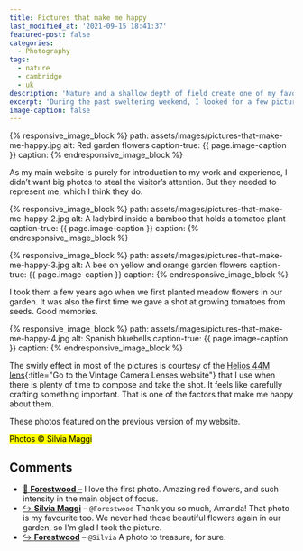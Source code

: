 ```yaml
---
title: Pictures that make me happy
last_modified_at: '2021-09-15 18:41:37'
featured-post: false
categories:
  - Photography
tags:
  - nature
  - cambridge
  - uk
description: 'Nature and a shallow depth of field create one of my favourite photography style. Here I present four pictures that make me happy.'
excerpt: 'During the past sweltering weekend, I looked for a few pictures to make my website more personal: not many other things in photography make me happy as nature and a shallow depth of field.'
image-caption: false
---
```

{% responsive_image_block %}
  path: assets/images/pictures-that-make-me-happy.jpg
  alt: Red garden flowers
  caption-true: {{ page.image-caption }}
  caption: 
{% endresponsive_image_block %}

As my main website is purely for introduction to my work and experience, I didn’t want big photos to steal the visitor’s attention. But they needed to represent me, which I think they do.

{% responsive_image_block %}
  path: assets/images/pictures-that-make-me-happy-2.jpg
  alt: A ladybird inside a bamboo that holds a tomatoe plant
  caption-true: {{ page.image-caption }}
  caption: 
{% endresponsive_image_block %}

{% responsive_image_block %}
  path: assets/images/pictures-that-make-me-happy-3.jpg
  alt: A bee on yellow and orange garden flowers
  caption-true: {{ page.image-caption }}
  caption: 
{% endresponsive_image_block %}

I took them a few years ago when we first planted meadow flowers in our garden. It was also the first time we gave a shot at growing tomatoes from seeds. Good memories.

{% responsive_image_block %}
  path: assets/images/pictures-that-make-me-happy-4.jpg
  alt: Spanish bluebells
  caption-true: {{ page.image-caption }}
  caption: 
{% endresponsive_image_block %}

The swirly effect in most of the pictures is courtesy of the [Helios 44M lens](https://vintage-camera-lenses.com/helios-44-2-58mm-f2/){:title="Go to the Vintage Camera Lenses website"} that I use when there is plenty of time to compose and take the shot. It feels like carefully crafting something important. That is one of the factors that make me happy about them.

<p class="detached">These photos featured on the previous version of my website.</p>

<p class="detached"><mark class="smd-highlight small">Photos &copy; Silvia Maggi</mark></p>

<div class="smd-responses my-5 pt-3">
  <h2>Comments</h2>
  <div class="webmentions">
    <ul class="comments">
      <li>
        <a class="reaction" rel="nofollow ugc" title="mentioned" href="https://forestwoodfolkart.wordpress.com">💬 <strong>Forestwood</strong>&nbsp;&ndash;</a>
        <span>I love the first photo. Amazing red flowers, and such intensity in the main object of focus.</span>
      </li>
      <li class="reaction-reply">
        <a class="reaction" title="mentioned" href="{{ site.url }}">↪️ <strong>Silvia Maggi</strong></a>&nbsp;&ndash;&nbsp;<code>@Forestwood</code>
        <span>Thank you so much, Amanda! That photo is my favourite too. We never had those beautiful flowers again in our garden, so I'm glad I took the picture.</span>
      </li>
      <li class="reaction-reply">
        <a class="reaction" rel="nofollow ugc" title="mentioned" href="https://forestwoodfolkart.wordpress.com">↪️ <strong>Forestwood</strong></a>&nbsp;&ndash;&nbsp;<code>@Silvia</code>
        <span>A photo to treasure, for sure.</span>
      </li>
    </ul>
  </div>
</div>